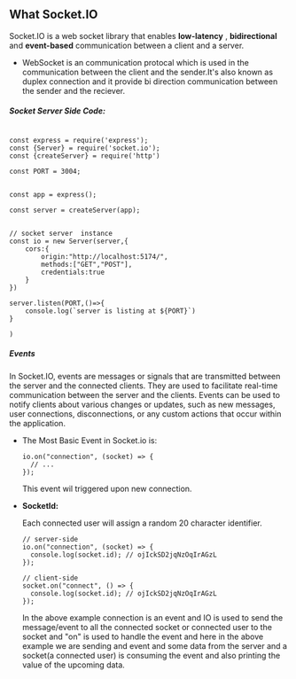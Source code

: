 
## What Socket.IO

Socket.IO is a  web socket library that enables  **low-latency** , **bidirectional** and **event-based** communication between a client and a server.

* WebSocket is an communication protocal which is used in  the communication between the  client and the sender.It's also known as duplex  connection and it provide bi direction communication between the  sender and the reciever.


##### Socket Server Side Code:

```

const express = require('express');
const {Server} = require('socket.io');
const {createServer} = require('http')

const PORT = 3004;


const app = express();

const server = createServer(app);


// socket server  instance
const io = new Server(server,{
    cors:{
        origin:"http://localhost:5174/",
        methods:["GET","POST"],
        credentials:true
    }
})

server.listen(PORT,()=>{
    console.log(`server is listing at ${PORT}`)
}

)
```


##### Events

In Socket.IO, events are messages or signals that are transmitted between the server and the connected clients. They are used to facilitate real-time communication between the server and the clients. Events can be used to notify clients about various changes or updates, such as new messages, user connections, disconnections, or any custom actions that occur within the application.


* The Most Basic Event in Socket.io is:

  ```
  io.on("connection", (socket) => {
    // ...
  });
  ```
  This event wil triggered upon new connection.
* **SocketId:**

  Each connected user  will assign a random 20 character identifier.

  ```
  // server-side
  io.on("connection", (socket) => {
    console.log(socket.id); // ojIckSD2jqNzOqIrAGzL
  });

  // client-side
  socket.on("connect", () => {
    console.log(socket.id); // ojIckSD2jqNzOqIrAGzL
  });
  ```
  In the above example connection is an event and IO is used to send the message/event to all the connected socket or connected user to the socket and "on" is used to handle the event and here in the above example we are sending and event and some data from the server and  a socket(a connected user) is consuming the event and also printing the value of the upcoming data.
